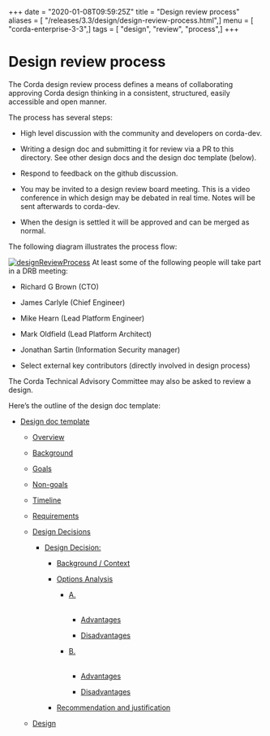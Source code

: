 +++
date = "2020-01-08T09:59:25Z"
title = "Design review process"
aliases = [ "/releases/3.3/design/design-review-process.html",]
menu = [ "corda-enterprise-3-3",]
tags = [ "design", "review", "process",]
+++


# Design review process

The Corda design review process defines a means of collaborating approving Corda design thinking in a consistent,
            structured, easily accessible and open manner.

The process has several steps:


* High level discussion with the community and developers on corda-dev.


* Writing a design doc and submitting it for review via a PR to this directory. See other design docs and the
                    design doc template (below).


* Respond to feedback on the github discussion.


* You may be invited to a design review board meeting. This is a video conference in which design may be debated in
                    real time. Notes will be sent afterwards to corda-dev.


* When the design is settled it will be approved and can be merged as normal.


The following diagram illustrates the process flow:

[![designReviewProcess](design/./designReviewProcess.png "designReviewProcess")](./designReviewProcess.png)
        At least some of the following people will take part in a DRB meeting:


* Richard G Brown (CTO)


* James Carlyle (Chief Engineer)


* Mike Hearn (Lead Platform Engineer)


* Mark Oldfield (Lead Platform Architect)


* Jonathan Sartin (Information Security manager)


* Select external key contributors (directly involved in design process)


The Corda Technical Advisory Committee may also be asked to review a design.

Here’s the outline of the design doc template:


* [Design doc template](template/design.md)
    * [Overview](template/design.md#overview)

    * [Background](template/design.md#background)

    * [Goals](template/design.md#goals)

    * [Non-goals](template/design.md#non-goals)

    * [Timeline](template/design.md#timeline)

    * [Requirements](template/design.md#requirements)

    * [Design Decisions](template/design.md#design-decisions)
        * [Design Decision: <Description heading>](template/decisions/decision.md)
            * [Background / Context](template/decisions/decision.md#background-context)

            * [Options Analysis](template/decisions/decision.md#options-analysis)
                * [A. <Option summary>](template/decisions/decision.md#a-option-summary)
                    * [Advantages](template/decisions/decision.md#advantages)

                    * [Disadvantages](template/decisions/decision.md#disadvantages)


                * [B. <Option summary>](template/decisions/decision.md#b-option-summary)
                    * [Advantages](template/decisions/decision.md#id1)

                    * [Disadvantages](template/decisions/decision.md#id2)



            * [Recommendation and justification](template/decisions/decision.md#recommendation-and-justification)



    * [Design](template/design.md#design)




